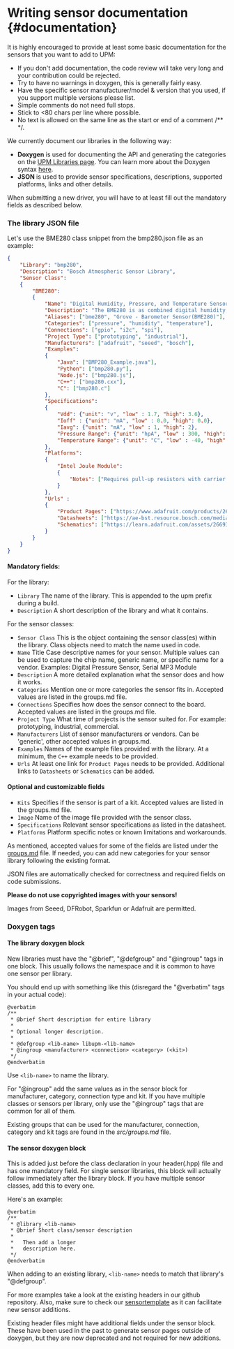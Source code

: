 Writing sensor documentation                        {#documentation}
=====================

It is highly encouraged to provide at least some basic documentation for the
sensors that you want to add to UPM:

- If you don't add documentation, the code review will take very long and
  your contribution could be rejected.
- Try to have no warnings in doxygen, this is generally fairly easy.
- Have the specific sensor manufacturer/model & version that you used, if you
  support multiple versions please list.
- Simple comments do not need full stops.
- Stick to <80 chars per line where possible.
- No text is allowed on the same line as the start or end of a comment /** */.

We currently document our libraries in the following way:

* **Doxygen** is used for documenting the API and generating the categories on
  the [UPM Libraries page](https://iotdk.intel.com/docs/master/upm/modules.html).
  You can learn more about the Doxygen syntax [here](http://www.stack.nl/~dimitri/doxygen/manual/docblocks.html).
* **JSON** is used to provide sensor specifications, descriptions, supported
  platforms, links and other details.

When submitting a new driver, you will have to at least fill out the mandatory
fields as described below.

### The library JSON file

Let's use the BME280 class snippet from the bmp280.json file as an example:

```json
{
    "Library": "bmp280",
    "Description": "Bosch Atmospheric Sensor Library",
    "Sensor Class":
    {
        "BME280":
        {
            "Name": "Digital Humidity, Pressure, and Temperature Sensor",
            "Description": "The BME280 is as combined digital humidity, pressure and temperature sensor based on proven sensing principles. The sensor module is housed in an extremely compact metal-lid LGA package with a footprint of only 2.5 * 2.5 mm2 with a height of 0.93 mm. Its small dimensions and its low power consumption allow the implementation in battery driven devices such as handsets, GPS modules or watches. The BME280 is register and performance compatible to the Bosch Sensortec BMP280 digital pressure sensor",
            "Aliases": ["bme280", "Grove - Barometer Sensor(BME280)"],
            "Categories": ["pressure", "humidity", "temperature"],
            "Connections": ["gpio", "i2c", "spi"],
            "Project Type": ["prototyping", "industrial"],
            "Manufacturers": ["adafruit", "seeed", "bosch"],
            "Examples":
            {
                "Java": ["BMP280_Example.java"],
                "Python": ["bmp280.py"],
                "Node.js": ["bmp280.js"],
                "C++": ["bmp280.cxx"],
                "C": ["bmp280.c"]
            },
            "Specifications":
            {
                "Vdd": {"unit": "v", "low" : 1.7, "high": 3.6},
                "Ioff" : {"unit": "mA", "low" : 0.0, "high": 0.0},
                "Iavg": {"unit": "mA", "low" : 1, "high": 2},
                "Pressure Range": {"unit": "hpA", "low" : 300, "high": 1100},
                "Temperature Range": {"unit": "C", "low" : -40, "high": 85}
            },
            "Platforms":
            {
                "Intel Joule Module":
                {
                    "Notes": ["Requires pull-up resistors with carrier board"]
                }
            },
            "Urls" :
            {
                "Product Pages": ["https://www.adafruit.com/products/2652"],
                "Datasheets": ["https://ae-bst.resource.bosch.com/media/_tech/media/datasheets/BST-BME280_DS001-11.pdf"],
                "Schematics": ["https://learn.adafruit.com/assets/26693"]
            }
        }
    }
}
```

#### Mandatory fields:

For the library:

- `Library` The name of the library. This is appended to the upm prefix during
  a build.
- `Description` A short description of the library and what it contains.

For the sensor classes:

- `Sensor Class` This is the object containing the sensor class(es) within the
  library. Class objects need to match the name used in code.
- `Name` Title Case descriptive names for your sensor. Multiple values can be
  used to capture the chip name, generic name, or specific name for a vendor.
  Examples: Digital Pressure Sensor, Serial MP3 Module
- `Description` A more detailed explanation what the sensor does and how it
  works.
- `Categories` Mention one or more categories the sensor fits in. Accepted
  values are listed in the groups.md file.
- `Connections` Specifies how does the sensor connect to the board. Accepted
  values are listed in the groups.md file.
- `Project Type` What time of projects is the sensor suited for. For example:
  prototyping, industrial, commercial.
- `Manufacturers` List of sensor manufacturers or vendors. Can be 'generic',
  other accepted values in groups.md.
- `Examples` Names of the example files provided with the library. At a minimum,
  the `C++` example needs to be provided.
- `Urls` At least one link for `Product Pages` needs to be provided. Additional
  links to `Datasheets` or `Schematics` can be added.

#### Optional and customizable fields

- `Kits` Specifies if the sensor is part of a kit. Accepted values are listed
 in the groups.md file.
- `Image` Name of the image file provided with the sensor class.
- `Specifications` Relevant sensor specifications as listed in the datasheet.
- `Platforms` Platform specific notes or known limitations and workarounds.

As mentioned, accepted values for some of the fields are listed under the
[groups.md](../src/groups.md) file. If needed, you can add new categories
for your sensor library following the existing format.

JSON files are automatically checked for correctness and required fields on
code submissions.

**Please do not use copyrighted images with your sensors!**

Images from Seeed, DFRobot, Sparkfun or Adafruit are permitted.

### Doxygen tags

#### The library doxygen block

New libraries must have the "@brief", "@defgroup" and "@ingroup" tags in one
block. This usually follows the namespace and it is common to have one sensor
per library.

You should end up with something like this (disregard the "@verbatim" tags in
your actual code):

```
@verbatim
/**
 * @brief Short description for entire library
 *
 * Optional longer description.
 *
 * @defgroup <lib-name> libupm-<lib-name>
 * @ingroup <manufacturer> <connection> <category> (<kit>)
 */
@endverbatim
```

Use `<lib-name>` to name the library.

For "@ingroup" add the same values as in the sensor block for manufacturer,
category, connection type and kit. If you have multiple classes or sensors
per library, only use the "@ingroup" tags that are common for all of them.

Existing groups that can be used for the manufacturer, connection, category and
kit tags are found in the *src/groups.md* file.

#### The sensor doxygen block

This is added just before the class declaration in your header(.hpp) file and has
one mandatory field. For single sensor libraries, this block will actually follow
immediately after the library block. If you have multiple sensor classes, add
this to every one.

Here's an example:

```
@verbatim
/**
 * @library <lib-name>
 * @brief Short class/sensor description
 *
 *   Then add a longer
 *   description here.
 */
@endverbatim
```

When adding to an existing library, `<lib-name>` needs to match that library's
"@defgroup".

For more examples take a look at the existing headers in our github repository.
Also, make sure to check our [sensortemplate](contributions.md#creating-a-new-sensor-library-using-the-sensortemplate)
as it can facilitate new sensor additions.

Existing header files might have additional fields under the sensor block. These
have been used in the past to generate sensor pages outside of doxygen, but they
are now deprecated and not required for new additions.
